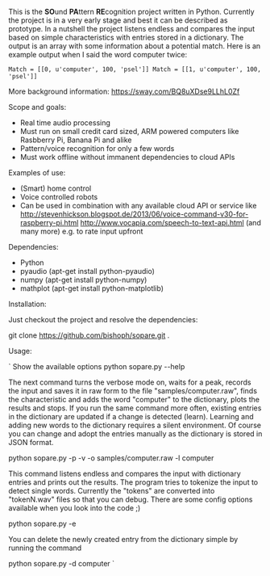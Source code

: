 This is the **SO**und **PA**ttern **RE**cognition project written in Python.
Currently the project is in a very early stage and best it can be described as prototype.
In a nutshell the project listens endless and compares the input based on simple characteristics
with entries stored in a dictionary. The output is an array with some information about a potential match.
Here is an example output when I said the word computer twice:

`
Match = [[0, u'computer', 100, 'psel']]
Match = [[1, u'computer', 100, 'psel']]
`

More background information: https://sway.com/BQ8uXDse9LLhL0Zf


Scope and goals:
 
  * Real time audio processing
  * Must run on small credit card sized, ARM powered computers like Rasbberry Pi, Banana Pi and alike
  * Pattern/voice recognition for only a few words
  * Must work offline without immanent dependencies to cloud APIs


Examples of use:

  * (Smart) home control
  * Voice controlled robots
  * Can be used in combination with any available cloud API or service like
     http://stevenhickson.blogspot.de/2013/06/voice-command-v30-for-raspberry-pi.html
     http://www.vocapia.com/speech-to-text-api.html
     (and many more)
     e.g. to rate input upfront
  

Dependencies:

  * Python
  * pyaudio (apt-get install python-pyaudio)
  * numpy (apt-get install python-numpy)
  * mathplot (apt-get install python-matplotlib)

  
Installation:

 Just checkout the project and resolve the dependencies:

 git clone https://github.com/bishoph/sopare.git .


Usage:

`
Show the available options
python sopare.py --help

The next command turns the verbose mode on, waits for a peak,
records the input and saves it in raw form to the file 
"samples/computer.raw", finds the characteristic and adds the
word "computer" to the dictionary, plots the results and stops.
If you run the same command more often, existing entries in
the dictionary are updated if a change is detected (learn).
Learning and adding new words to the dictionary requires
a silent environment. Of course you can change and adopt
the entries manually as the dictionary is stored in 
JSON format.

python sopare.py -p -v -o samples/computer.raw -l computer


This command listens endless and compares the input with 
dictionary entries and prints out the results. The program
tries to tokenize the input to detect single words. 
Currently the "tokens" are converted into "tokenN.wav" files
so that you can debug. There are some config options
available when you look into the code ;)

python sopare.py -e


You can delete the newly created entry from the dictionary
simple by running the command

python sopare.py -d computer
`


